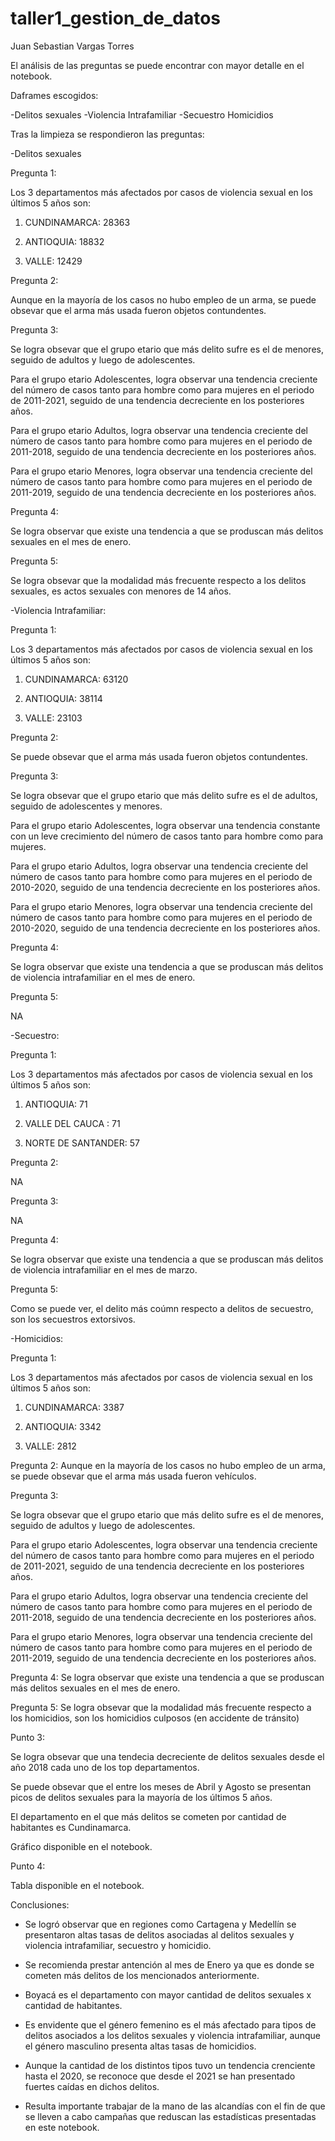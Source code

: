 # taller1_gestion_de_datos

Juan Sebastian Vargas Torres

El análisis de las preguntas se puede encontrar con mayor detalle en el notebook.


Daframes escogidos:

-Delitos sexuales
-Violencia Intrafamiliar
-Secuestro
Homicidios

Tras la limpieza se respondieron las preguntas:


-Delitos sexuales

Pregunta 1:

Los 3 departamentos más afectados por casos de violencia sexual en los últimos 5 años son: 

1) CUNDINAMARCA:    28363

2) ANTIOQUIA:       18832

3) VALLE:           12429


Pregunta 2:

Aunque en la mayoría de los casos no hubo empleo de un arma, se puede obsevar que el arma más usada fueron objetos contundentes.


Pregunta 3:

Se logra obsevar que el grupo etario que más delito sufre es el de menores, seguido de adultos y luego de adolescentes.


Para el grupo etario Adolescentes, logra observar una tendencia creciente del número de casos tanto para hombre como para mujeres en el periodo de 2011-2021, seguido de una tendencia decreciente en los posteriores años.

Para el grupo etario Adultos, logra observar una tendencia creciente del número de casos tanto para hombre como para mujeres en el periodo de 2011-2018, seguido de una tendencia decreciente en los posteriores años.

Para el grupo etario Menores, logra observar una tendencia creciente del número de casos tanto para hombre como para mujeres en el periodo de 2011-2019, seguido de una tendencia decreciente en los posteriores años.

Pregunta 4:

Se logra observar que existe una tendencia a que se produscan más delitos sexuales en el mes de enero.


Pregunta 5:

Se logra obsevar que la modalidad más frecuente respecto a los delitos sexuales, es actos sexuales con menores de 14 años.



-Violencia Intrafamiliar:

Pregunta 1:

Los 3 departamentos más afectados por casos de violencia sexual en los últimos 5 años son: 

1) CUNDINAMARCA:    63120

2) ANTIOQUIA:       38114

3) VALLE:           23103


Pregunta 2:

Se puede obsevar que el arma más usada fueron objetos contundentes.


Pregunta 3:

Se logra obsevar que el grupo etario que más delito sufre es el de adultos, seguido de adolescentes y menores.


Para el grupo etario Adolescentes, logra observar una tendencia constante con un leve crecimiento del número de casos tanto para hombre como para mujeres.

Para el grupo etario Adultos, logra observar una tendencia creciente del número de casos tanto para hombre como para mujeres en el periodo de 2010-2020, seguido de una tendencia decreciente en los posteriores años.

Para el grupo etario Menores, logra observar una tendencia creciente del número de casos tanto para hombre como para mujeres en el periodo de 2010-2020, seguido de una tendencia decreciente en los posteriores años.

Pregunta 4:

Se logra observar que existe una tendencia a que se produscan más delitos de violencia intrafamiliar en el mes de enero.


Pregunta 5:


NA



-Secuestro:

Pregunta 1:

Los 3 departamentos más afectados por casos de violencia sexual en los últimos 5 años son: 

1) ANTIOQUIA:    71

2) VALLE DEL CAUCA : 71

3) NORTE DE SANTANDER:  57


Pregunta 2:

NA


Pregunta 3:

NA


Pregunta 4:

Se logra observar que existe una tendencia a que se produscan más delitos de violencia intrafamiliar en el mes de marzo.


Pregunta 5:

Como se puede ver, el delito más coúmn respecto a delitos de secuestro, son los secuestros extorsivos.



-Homicidios:

Pregunta 1:

Los 3 departamentos más afectados por casos de violencia sexual en los últimos 5 años son: 

1) CUNDINAMARCA:    3387

2) ANTIOQUIA:       3342

3) VALLE:           2812


Pregunta 2:
Aunque en la mayoría de los casos no hubo empleo de un arma, se puede obsevar que el arma más usada fueron vehículos.

Pregunta 3:

Se logra obsevar que el grupo etario que más delito sufre es el de menores, seguido de adultos y luego de adolescentes.


Para el grupo etario Adolescentes, logra observar una tendencia creciente del número de casos tanto para hombre como para mujeres en el periodo de 2011-2021, seguido de una tendencia decreciente en los posteriores años.

Para el grupo etario Adultos, logra observar una tendencia creciente del número de casos tanto para hombre como para mujeres en el periodo de 2011-2018, seguido de una tendencia decreciente en los posteriores años.

Para el grupo etario Menores, logra observar una tendencia creciente del número de casos tanto para hombre como para mujeres en el periodo de 2011-2019, seguido de una tendencia decreciente en los posteriores años.


Pregunta 4:
Se logra observar que existe una tendencia a que se produscan más delitos sexuales en el mes de enero.


Pregunta 5:
Se logra obsevar que la modalidad más frecuente respecto a los homicidios, son los homicidios culposos (en accidente de tránsito)


Punto 3:

Se logra obsevar que una tendecia decreciente de delitos sexuales desde el año 2018 cada uno de los top departamentos.

Se puede obsevar que el entre los meses de Abril y Agosto se presentan picos de delitos sexuales para la mayoría de los últimos 5 años.

El departamento en el que más delitos se cometen por cantidad de habitantes es Cundinamarca.

Gráfico disponible en el notebook.


Punto 4:

Tabla disponible en el notebook.


Conclusiones:

- Se logró observar que en regiones como Cartagena y Medellín se presentaron altas tasas de delitos asociadas al delitos sexuales y violencia intrafamiliar, secuestro y homicidio.

- Se recomienda prestar antención al mes de Enero ya que es donde se cometen más delitos de los mencionados anteriormente.

- Boyacá es el departamento con mayor cantidad de delitos sexuales x cantidad de habitantes.

- Es envidente que el género femenino es el más afectado para tipos de delitos asociados a los delitos sexuales y violencia intrafamiliar, aunque el género masculino presenta altas tasas de homicidios.

- Aunque la cantidad de los distintos tipos tuvo un tendencia crenciente hasta el 2020, se reconoce que desde el 2021 se han presentado fuertes caídas en dichos delitos.


- Resulta importante trabajar de la mano de las alcandías con el fin de que se lleven a cabo campañas que reduscan las estadísticas presentadas en este notebook.






